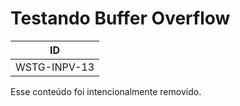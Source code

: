 # Testando Buffer Overflow

|ID          |
|------------|
|WSTG-INPV-13|

Esse conteúdo foi intencionalmente removido.